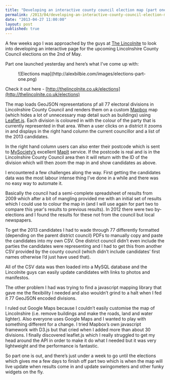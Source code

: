 ```yaml
---
title: "Developing an interactive county council election map (part one)"
permalink: /2013/04/developing-an-interactive-county-council-election-map-part-one/
date: "2013-04-27 11:00:00"
layout: post
published: true
---
```


A few weeks ago I was approached by the guys at [The Lincolnite](http://thelincolnite.co.uk) to look into developing an interactive page for the upcoming Lincolnshire County Council elections on the 2nd of May.

Part one launched yesterday and here’s what I’ve come up with:

<figure>
![Elections map](http://alexbilbie.com/images/elections-part-one.png)
</figure>

Check it out here - [http://thelincolnite.co.uk/elections](http://thelincolnite.co.uk/elections)

The map loads GeoJSON representations pf all 77 electoral divisions in Lincolnshire County Council and renders them on a custom [Mapbox](http://mapbox.com/) map (which hides a lot of unnecessary map detail such as buildings) using [Leaflet.js](http://leafletjs.com/). Each division is coloured in with the colour of the party that is currently represented in that area. When a user clicks on a district it zooms in and displays in the right hand column the current councillor and a list of the 2013 candidates.

In the right hand column users can also enter their postcode which is sent to [MySociety’s](http://mysociety.org) excellent [MapIt](http://mapit.mysociety.org) service. If the postcode is real and is in the Lincolnshire County Council area then it will return with the ID of the division which will then zoom the map in and show candidates as above.

I encountered a few challenges along the way. First getting the candidates data was the most labour intense thing I’ve done in a while and there was no easy way to automate it.

Basically the council had a semi-complete spreadsheet of results from 2009 which after a bit of mangling provided me with an initial set of results which I could use to colour the map in (and I will use again for part two to compare this year's results to previous results). In 2012 there were two by-elections and I found the results for these not from the council but local newspapers.

To get the 2013 candidates I had to wade through 77 differently formatted (depending on the parent district council) PDFs to manually copy and paste the candidates into my own CSV. One district council didn’t even include the parties the candidates were representing and I had to get this from another CSV provided by the county council (which didn’t include candidates’ first names otherwise I’d just have used that).

All of the CSV data was then loaded into a MySQL database and the Lincolnite guys can easily update candidates with links to photos and manifestos.

The other problem I had was trying to find a javascript mapping library that gave me the flexibility I needed and also wouldn’t grind to a halt when I fed it 77 GeoJSON encoded divisions.

I ruled out Google Maps because I couldn’t easily customise the map of Lincolnshire (i.e. remove buildings and make the roads, land and water lighter). Also everyone uses Google Maps and I wanted to play with something different for a change. I tried Mapbox’s own javascript framework with D3.js but that cried when I added more than about 30 divisions. I finally discovered leaflet.js which I really struggled to get my head around the API in order to make it do what I needed but it was very lightweight and the performance is fantastic.

So part one is out, and there’s just under a week to go until the elections which gives me a few days to finish off part two which is when the map will live update when results come in and update swingometers and other funky widgets on the fly.